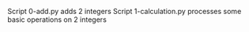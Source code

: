 Script 0-add.py adds 2 integers
Script 1-calculation.py processes some basic operations on 2 integers
